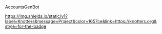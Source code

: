 AccountsGenBot

https://img.shields.io/static/v1?label=Knotters&message=Project&color=1657ce&link=https://knotters.org&style=for-the-badge


